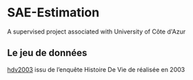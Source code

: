 # SAE-Estimation
A supervised project associated with University of Côte d'Azur


## Le jeu de données

 [hdv2003]() issu de l’enquête Histoire De Vie de réalisée en 2003
